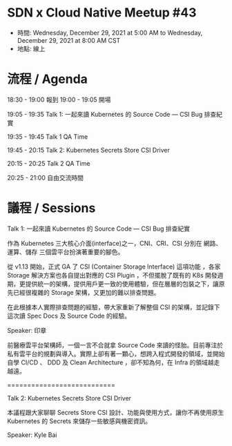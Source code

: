 # SDN x Cloud Native Meetup #43
- 時間: Wednesday, December 29, 2021 at 5:00 AM to Wednesday, December 29, 2021 at 8:00 AM CST
- 地點: 線上

# 流程 / Agenda
18:30 - 19:00 報到 19:00 - 19:05 開場

19:05 - 19:35 Talk 1: 一起來讀 Kubernetes 的 Source Code — CSI Bug 排查紀實

19:35 - 19:45 Talk 1 QA Time

19:45 - 20:15 Talk 2: Kubernetes Secrets Store CSI Driver

20:15 - 20:25 Talk 2 QA Time

20:25 - 21:00 自由交流時間

# 議程 / Sessions

Talk 1: 一起來讀 Kubernetes 的 Source Code — CSI Bug 排查紀實

作為 Kubernetes 三大核心介面(interface)之一，CNI、CRI、CSI 分別在 網路、運算、儲存 三個雲平台扮演著重要的腳色。

從 v1.13 開始，正式 GA 了 CSI (Container Storage Interface) 這項功能 ，各家 Storage 解決方案也各自提出對應的 CSI Plugin ，不但擺脫了既有的 K8s 開發週期，更提供統一的架構，提供用戶更一致的使用體驗，但在層層的包裝之下，讓原先已經很複雜的 Storage 架構，又更加的難以排查問題。

在此根據本人實際排查問題的經驗，帶大家重新了解整個 CSI 的架構，並記錄下這次讀 Spec Docs 及 Source Code 的經驗。

Speaker: 印章

前醫療雲平台架構師，一個一言不合就拿 Source Code 來讀的怪胎。目前專注於私有雲平台的規劃與導入。實際上卻有著一顆心，想跨入程式開發的領域，並開始自學 CI/CD 、 DDD 及 Clean Architecture ，卻不知為何，在 Infra 的領域越走越遠。

===========================

Talk 2: Kubernetes Secrets Store CSI Driver

本議程跟大家聊聊 Secrets Store CSI 設計、功能與使用方式，讓你不再使用原生 Kubernetes 的 Secrets 來儲存一些敏感與機密資訊。

Speaker: Kyle Bai
